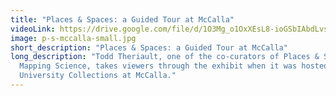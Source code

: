 ```yaml
---
title: "Places & Spaces: a Guided Tour at McCalla"
videoLink: https://drive.google.com/file/d/1O3Mg_o1OxXEsL8-ioGSbIAbdLvsXkeTh/view?usp=drive_link
image: p-s-mccalla-small.jpg
short_description: "Places & Spaces: a Guided Tour at McCalla"
long_description: "T﻿odd Theriault, one of the co-curators of Places & Spaces:
  Mapping Science, takes viewers through the exhibit when it was hosted at
  University Collections at McCalla."
---
```

